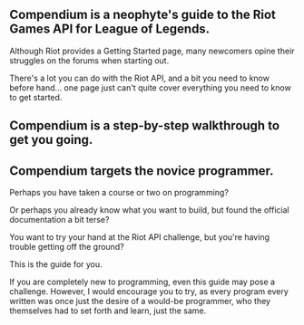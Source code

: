 ## Compendium is a neophyte's guide to the Riot Games API for League of Legends.

Although Riot provides a Getting Started page, many newcomers opine their struggles on the forums when starting out.

There's a lot you can do with the Riot API, and a bit you need to know before hand... one page just can't quite cover everything you need to know to get started.


## Compendium is a step-by-step walkthrough to get you going.


## Compendium targets the novice programmer.

Perhaps you have taken a course or two on programming?

Or perhaps you already know what you want to build, but found the official documentation a bit terse?

You want to try your hand at the Riot API challenge, but you're having trouble getting off the ground?

This is the guide for you.


If you are completely new to programming, even this guide may pose a challenge.
However, I would encourage you to try, as every program every written was once just the desire of a would-be programmer, who they themselves had to set forth and learn, just the same.
